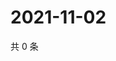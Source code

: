 # 2021-11-02

共 0 条

<!-- BEGIN WEIBO -->
<!-- 最后更新时间 Tue Nov 02 2021 11:12:06 GMT+0800 (China Standard Time) -->

<!-- END WEIBO -->
